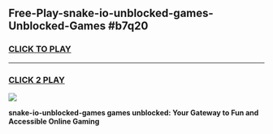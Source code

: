 
## Free-Play-snake-io-unblocked-games-Unblocked-Games #b7q20
<h3>
<a href="https://news.freeplayer.one?title=snake-io-unblocked-games&ref=8M">CLICK TO PLAY</a></h3>
<hr>

<h3>
<a href="https://news.freeplayer.one?title=snake-io-unblocked-games&ref=8M">CLICK 2 PLAY</a>
  
</h3>

<a href="https://news.freeplayer.one?title=snake-io-unblocked-games&ref=8M"><img src="https://clearcache.store/games.png"></a>


**snake-io-unblocked-games games unblocked: Your Gateway to Fun and Accessible Online Gaming**
